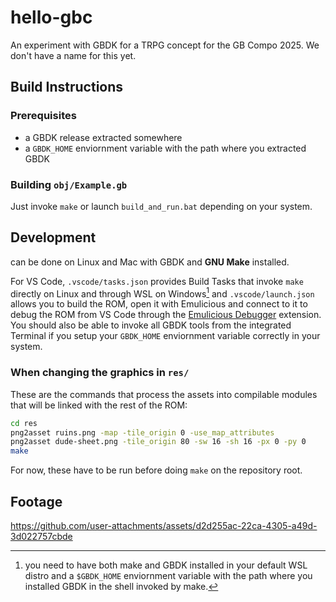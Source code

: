 # hello-gbc

An experiment with GBDK for a TRPG concept for the GB Compo 2025. We don't have a name for this yet.

## Build Instructions

### Prerequisites

- a GBDK release extracted somewhere
- a `GBDK_HOME` enviornment variable with the path where you extracted GBDK

### Building `obj/Example.gb`

Just invoke `make` or launch `build_and_run.bat` depending on your system.

## Development

can be done on Linux and Mac with GBDK and **GNU Make** installed.

For VS Code, `.vscode/tasks.json` provides Build Tasks that invoke `make` directly
on Linux and through WSL on Windows[^1] and `.vscode/launch.json` allows you to
build the ROM, open it with Emulicious and connect to it to debug the ROM from
VS Code through the
[Emulicious Debugger](https://marketplace.visualstudio.com/items?itemName=emulicious.emulicious-debugger)
extension.
You should also be able to invoke all GBDK tools from the integrated Terminal
if you setup your `GBDK_HOME` enviornment variable correctly in your system.

[^1]: you need to have both make and GBDK installed in your default WSL distro
and a `$GBDK_HOME` enviornment variable with the path where you installed GBDK
in the shell invoked by make.

### When changing the graphics in `res/`

These are the commands that process the assets into compilable modules that will
be linked with the rest of the ROM:

```sh
cd res
png2asset ruins.png -map -tile_origin 0 -use_map_attributes
png2asset dude-sheet.png -tile_origin 80 -sw 16 -sh 16 -px 0 -py 0
make
```

For now, these have to be run before doing `make` on the repository root.

## Footage

https://github.com/user-attachments/assets/d2d255ac-22ca-4305-a49d-3d022757cbde


